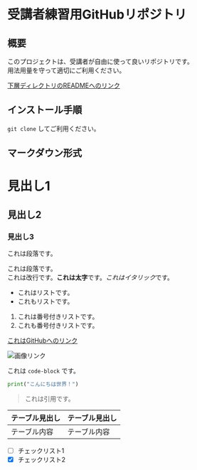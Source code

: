 # 受講者練習用GitHubリポジトリ

## 概要

このプロジェクトは、受講者が自由に使って良いリポジトリです。  
用法用量を守って適切にご利用ください。

[下層ディレクトリのREADMEへのリンク](/helloworld)

## インストール手順

`git clone` してご利用ください。

## マークダウン形式

# 見出し1

## 見出し2

### 見出し3

これは段落です。

これは段落です。  
これは改行です。**これは太字**です。*これはイタリック*です。

- これはリストです。
- これもリストです。

1. これは番号付きリストです。
2. これも番号付きリストです。

[これはGitHubへのリンク](https://github.com/)

![画像リンク](https://placehold.co/100x100)

これは `code-block` です。

```python
print("こんにちは世界！")
```

> これは引用です。

| テーブル見出し | テーブル見出し |
| ----- | ----- |
| テーブル内容 | テーブル内容 |

- [ ] チェックリスト1
- [x] チェックリスト2
